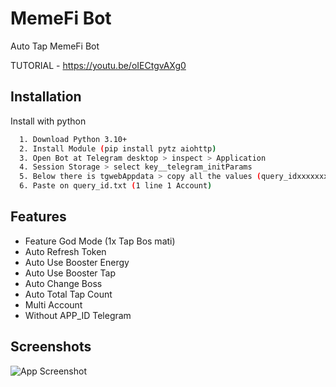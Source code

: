 
 # MemeFi Bot
Auto Tap MemeFi Bot  

TUTORIAL - https://youtu.be/oIECtgvAXg0

## Installation

Install with python

```bash
  1. Download Python 3.10+
  2. Install Module (pip install pytz aiohttp)
  3. Open Bot at Telegram desktop > inspect > Application
  4. Session Storage > select key__telegram_initParams
  5. Below there is tgwebAppdata > copy all the values (query_idxxxxxxxxxxxx) FULL COPY !
  6. Paste on query_id.txt (1 line 1 Account)
```


## Features
- Feature God Mode (1x Tap Bos mati)
- Auto Refresh Token
- Auto Use Booster Energy 
- Auto Use Booster Tap 
- Auto Change Boss 
- Auto Total Tap Count
- Multi Account
- Without APP_ID Telegram

## Screenshots

![App Screenshot](https://i.ibb.co.com/7vsVvDW/turbo.gif)


